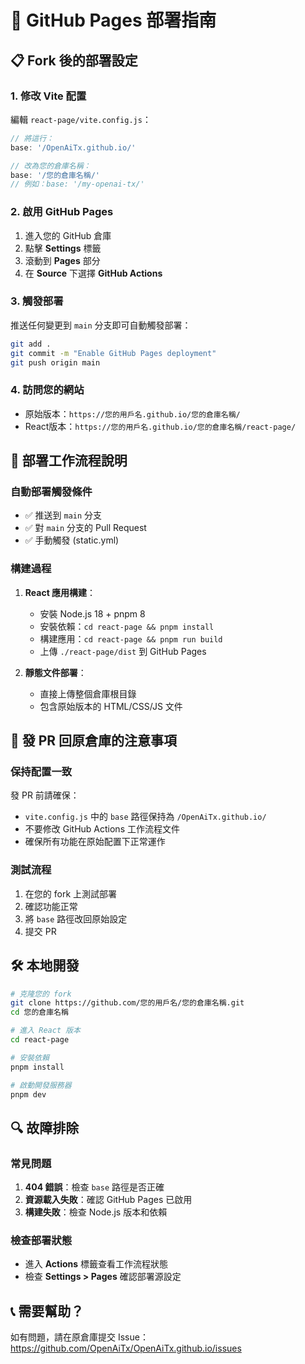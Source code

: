 # 🚀 GitHub Pages 部署指南

## 📋 Fork 後的部署設定

### 1. **修改 Vite 配置**
編輯 `react-page/vite.config.js`：

```javascript
// 將這行：
base: '/OpenAiTx.github.io/'

// 改為您的倉庫名稱：
base: '/您的倉庫名稱/'
// 例如：base: '/my-openai-tx/'
```

### 2. **啟用 GitHub Pages**
1. 進入您的 GitHub 倉庫
2. 點擊 **Settings** 標籤
3. 滾動到 **Pages** 部分
4. 在 **Source** 下選擇 **GitHub Actions**

### 3. **觸發部署**
推送任何變更到 `main` 分支即可自動觸發部署：

```bash
git add .
git commit -m "Enable GitHub Pages deployment"
git push origin main
```

### 4. **訪問您的網站**
- 原始版本：`https://您的用戶名.github.io/您的倉庫名稱/`
- React版本：`https://您的用戶名.github.io/您的倉庫名稱/react-page/`

## 🔧 **部署工作流程說明**

### **自動部署觸發條件**
- ✅ 推送到 `main` 分支
- ✅ 對 `main` 分支的 Pull Request
- ✅ 手動觸發 (static.yml)

### **構建過程**
1. **React 應用構建**：
   - 安裝 Node.js 18 + pnpm 8
   - 安裝依賴：`cd react-page && pnpm install`
   - 構建應用：`cd react-page && pnpm run build`
   - 上傳 `./react-page/dist` 到 GitHub Pages

2. **靜態文件部署**：
   - 直接上傳整個倉庫根目錄
   - 包含原始版本的 HTML/CSS/JS 文件

## 🎯 **發 PR 回原倉庫的注意事項**

### **保持配置一致**
發 PR 前請確保：
- `vite.config.js` 中的 `base` 路徑保持為 `/OpenAiTx.github.io/`
- 不要修改 GitHub Actions 工作流程文件
- 確保所有功能在原始配置下正常運作

### **測試流程**
1. 在您的 fork 上測試部署
2. 確認功能正常
3. 將 `base` 路徑改回原始設定
4. 提交 PR

## 🛠️ **本地開發**

```bash
# 克隆您的 fork
git clone https://github.com/您的用戶名/您的倉庫名稱.git
cd 您的倉庫名稱

# 進入 React 版本
cd react-page

# 安裝依賴
pnpm install

# 啟動開發服務器
pnpm dev
```

## 🔍 **故障排除**

### **常見問題**
1. **404 錯誤**：檢查 `base` 路徑是否正確
2. **資源載入失敗**：確認 GitHub Pages 已啟用
3. **構建失敗**：檢查 Node.js 版本和依賴

### **檢查部署狀態**
- 進入 **Actions** 標籤查看工作流程狀態
- 檢查 **Settings > Pages** 確認部署源設定

## 📞 **需要幫助？**
如有問題，請在原倉庫提交 Issue：
https://github.com/OpenAiTx/OpenAiTx.github.io/issues 